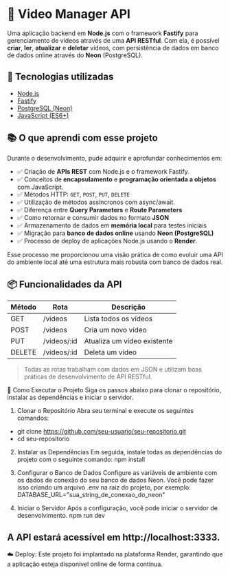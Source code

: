 # 📼 Video Manager API

Uma aplicação backend em **Node.js** com o framework **Fastify** para gerenciamento de vídeos através de uma **API RESTful**. Com ela, é possível **criar**, **ler**, **atualizar** e **deletar** vídeos, com persistência de dados em banco de dados online através do **Neon** (PostgreSQL).

## 🚀 Tecnologias utilizadas

- [Node.js](https://nodejs.org/)
- [Fastify](https://www.fastify.io/)
- [PostgreSQL (Neon)](https://neon.tech/)
- [JavaScript (ES6+)](https://developer.mozilla.org/pt-BR/docs/Web/JavaScript)

## 📚 O que aprendi com esse projeto

Durante o desenvolvimento, pude adquirir e aprofundar conhecimentos em:
- ✅ Criação de **APIs REST** com Node.js e o framework Fastify.
- ✅ Conceitos de **encapsulamento** e **programação orientada a objetos** com JavaScript.
- ✅ Métodos HTTP: `GET`, `POST`, `PUT`, `DELETE`
- ✅ Utilização de métodos assíncronos com async/await.
- ✅ Diferença entre **Query Parameters** e **Route Parameters**
- ✅ Como retornar e consumir dados no formato **JSON**
- ✅ Armazenamento de dados em **memória local** para testes iniciais
- ✅ Migração para **banco de dados online** usando **Neon (PostgreSQL)**
- ✅ Processo de deploy de aplicações Node.js usando o **Render**.


Esse processo me proporcionou uma visão prática de como evoluir uma API do ambiente local até uma estrutura mais robusta com banco de dados real.

## 📦 Funcionalidades da API

| Método | Rota           | Descrição                        |
|--------|----------------|----------------------------------|
| GET    | /videos        | Lista todos os vídeos            |
| POST   | /videos        | Cria um novo vídeo               |
| PUT    | /videos/:id    | Atualiza um vídeo existente      |
| DELETE | /videos/:id    | Deleta um vídeo                  |

> Todas as rotas trabalham com dados em JSON e utilizam boas práticas de desenvolvimento de API RESTful.

🚀 Como Executar o Projeto
Siga os passos abaixo para clonar o repositório, instalar as dependências e iniciar o servidor.

1. Clonar o Repositório
Abra seu terminal e execute os seguintes comandos:

- git clone https://github.com/seu-usuario/seu-repositorio.git
- cd seu-repositorio
  
2. Instalar as Dependências
Em seguida, instale todas as dependências do projeto com o seguinte comando:
npm install

3. Configurar o Banco de Dados
Configure as variáveis de ambiente com os dados de conexão do seu banco de dados Neon. Você pode fazer isso criando um arquivo .env na raiz do projeto, por exemplo:
DATABASE_URL="sua_string_de_conexao_do_neon"

4. Iniciar o Servidor
Após a configuração, você pode iniciar o servidor de desenvolvimento.
npm run dev

## A API estará acessível em http://localhost:3333.
☁️ Deploy: Este projeto foi implantado na plataforma Render, garantindo que a aplicação esteja disponível online de forma contínua.
